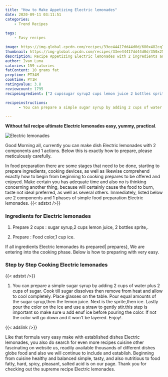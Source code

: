 ```yaml
---
title: "How to Make Appetizing Electric lemonades"
date: 2020-09-11 03:11:51
categories:
    - Trend Recipes
    
tags:
    - Easy recipes

image: https://img-global.cpcdn.com/recipes/33ee44417dd44d0d/680x482cq70/electric-lemonades-recipe-main-photo.jpg
thumbnail: https://img-global.cpcdn.com/recipes/33ee44417dd44d0d/350x250cq70/electric-lemonades-recipe-main-photo.jpg
description: Recipe Appetizing Electric lemonades with 2 ingredients and 1 stages of easy cooking.
author: Ivan Luna
calories: 159 calories
fatContent: 10 grams fat
preptime: PT34M
cooktime: PT1H
ratingvalue: 3.8
reviewcount: 1795
recipeingredient: ["2 cupssugar syrup2 cups lemon juice 2 bottles sprite", "Food color1 cup ice"]

recipeinstructions: 
      - You can prepare a simple sugar syrup by adding 2 cups of water plus 2 cups of sugar Cook till sugar dissolves then remove from heat and allow to cool completely Place glasses on the table Pour equal amounts of the sugar syrupthen the lemon juice Next is the spritethen ice Lastly pour the color on the ice and use a straw to gently stirthis step is important so make sure u add enuf ice before pouring the color If not the color will go down and it wont be layered Enjoy

---
```




**Without fail recipe ultimate Electric lemonades easy, yummy, practical**. 


![Electric lemonades](https://img-global.cpcdn.com/recipes/33ee44417dd44d0d/680x482cq70/electric-lemonades-recipe-main-photo.jpg "Electric lemonades")




Good Morning all, currently you can make dish Electric lemonades with 2 components and 1 actions. Below this is exactly how to prepare, please meticulously carefully.

In food preparation there are some stages that need to be done, starting to prepare ingredients, cooking devices, as well as likewise comprehend exactly how to begin from beginning to cooking prepares to be offered and enjoyed. Make certain you has adequate time and also no is thinking concerning another thing, because will certainly cause the food to burn, taste not ideal preferred, as well as several others. Immediately, listed below are 2 components and 1 phases of simple food preparation Electric lemonades.
{{< adstxt />}}

### Ingredients for Electric lemonades


1. Prepare 2 cups : sugar syrup,2 cups lemon juice, 2 bottles sprite,.

1. Prepare  : Food color,1 cup ice.



If all ingredients Electric lemonades its prepared| prepares}, We are entering into the cooking phase. Below is how to preparing with very easy.

### Step by Step Cooking Electric lemonades

{{< adstxt />}}


1. You can prepare a simple sugar syrup by adding 2 cups of water plus 2 cups of sugar. Cook till sugar dissolves then remove from heat and allow to cool completely. Place glasses on the table. Pour equal amounts of the sugar syrup,then the lemon juice. Next is the sprite,then ice. Lastly pour the color on the ice and use a straw to gently stir.this step is important so make sure u add enuf ice before pouring the color. If not the color will go down and it won&#39;t be layered. Enjoy!.





{{< adslink />}}

Like that formula very easy make with established dishes Electric lemonades, you also do search for even more recipes cuisine other fascinating on website us, readily available thousands of different dishes globe food and also we will continue to include and establish. Beginning from cuisine healthy and balanced simple, tasty, and also nutritious to food fatty, hard, spicy, pleasant, salted acid is on our page. Thank you for checking out the supreme recipe Electric lemonades.
